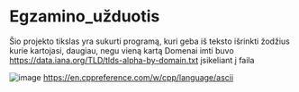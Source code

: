 # Egzamino_užduotis
Šio projekto tikslas yra sukurti programą, kuri geba iš teksto išrinkti žodžius kurie kartojasi, daugiau, negu vieną kartą
Domenai imti buvo https://data.iana.org/TLD/tlds-alpha-by-domain.txt įsikeliant į faila 

![image](https://github.com/JurgisMickeviciusDM/Egzamino_uzduotis/assets/144474535/dda88bf3-9554-406f-86d7-3e9c8808cdf3)
https://en.cppreference.com/w/cpp/language/ascii
